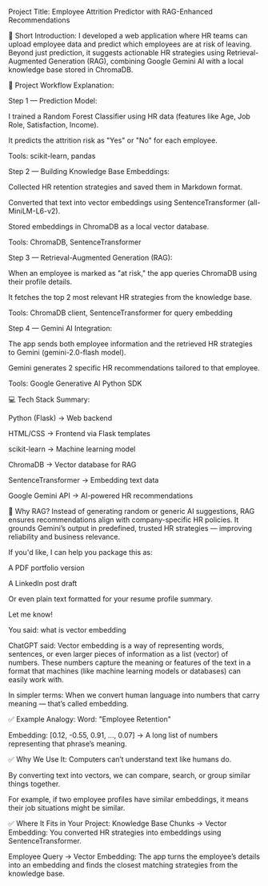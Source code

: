  Project Title:
Employee Attrition Predictor with RAG-Enhanced Recommendations

📝 Short Introduction:
I developed a web application where HR teams can upload employee data and predict which employees are at risk of leaving. Beyond just prediction, it suggests actionable HR strategies using Retrieval-Augmented Generation (RAG), combining Google Gemini AI with a local knowledge base stored in ChromaDB.

🔄 Project Workflow Explanation:

Step 1 — Prediction Model:

I trained a Random Forest Classifier using HR data (features like Age, Job Role, Satisfaction, Income).

It predicts the attrition risk as "Yes" or "No" for each employee.

Tools: scikit-learn, pandas

Step 2 — Building Knowledge Base Embeddings:

Collected HR retention strategies and saved them in Markdown format.

Converted that text into vector embeddings using SentenceTransformer (all-MiniLM-L6-v2).

Stored embeddings in ChromaDB as a local vector database.

Tools: ChromaDB, SentenceTransformer

Step 3 — Retrieval-Augmented Generation (RAG):

When an employee is marked as "at risk," the app queries ChromaDB using their profile details.

It fetches the top 2 most relevant HR strategies from the knowledge base.

Tools: ChromaDB client, SentenceTransformer for query embedding

Step 4 — Gemini AI Integration:

The app sends both employee information and the retrieved HR strategies to Gemini (gemini-2.0-flash model).

Gemini generates 2 specific HR recommendations tailored to that employee.

Tools: Google Generative AI Python SDK

💻 Tech Stack Summary:

Python (Flask) → Web backend

HTML/CSS → Frontend via Flask templates

scikit-learn → Machine learning model

ChromaDB → Vector database for RAG

SentenceTransformer → Embedding text data

Google Gemini API → AI-powered HR recommendations

📖 Why RAG?
Instead of generating random or generic AI suggestions, RAG ensures recommendations align with company-specific HR policies. It grounds Gemini’s output in predefined, trusted HR strategies — improving reliability and business relevance.

If you'd like, I can help you package this as:

A PDF portfolio version

A LinkedIn post draft

Or even plain text formatted for your resume profile summary.

Let me know!







You said:
what is vector embedding 


ChatGPT said:
Vector embedding is a way of representing words, sentences, or even larger pieces of information as a list (vector) of numbers. These numbers capture the meaning or features of the text in a format that machines (like machine learning models or databases) can easily work with.

In simpler terms:
When we convert human language into numbers that carry meaning — that’s called embedding.

✅ Example Analogy:
Word: "Employee Retention"

Embedding: [0.12, -0.55, 0.91, ..., 0.07] → A long list of numbers representing that phrase’s meaning.

✅ Why We Use It:
Computers can’t understand text like humans do.

By converting text into vectors, we can compare, search, or group similar things together.

For example, if two employee profiles have similar embeddings, it means their job situations might be similar.

✅ Where It Fits in Your Project:
Knowledge Base Chunks → Vector Embedding:
You converted HR strategies into embeddings using SentenceTransformer.

Employee Query → Vector Embedding:
The app turns the employee’s details into an embedding and finds the closest matching strategies from the knowledge base.

